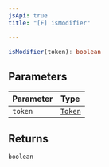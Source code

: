 ```yaml
---
jsApi: true
title: "[F] isModifier"

---
```

```ts
isModifier(token): boolean
```

## Parameters

| Parameter | Type |
| :------ | :------ |
| `token` | [`Token`](../enumerations/Token.md) |

## Returns

`boolean`
